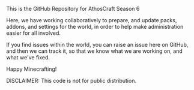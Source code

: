 This is the GitHub Repository for AthosCraft Season 6

Here, we have working collaboratively to prepare, and update packs, addons, and settings for the world, in order to help make administration easier for all involved.

If you find issues within the world, you can raise an issue here on GitHub, and then we can track it, so that we know what we are working on, and what we've fixed.

Happy Minecrafting!


DISCLAIMER: This code is not for public distribution. 

